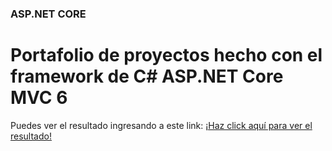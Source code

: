 ### ASP.NET CORE
# Portafolio de proyectos hecho con el framework de C# ASP.NET Core MVC 6

Puedes ver el resultado ingresando a este link: 
  [¡Haz click aquí para ver el resultado!](https://www.portafoliocesar.somee.com/)
